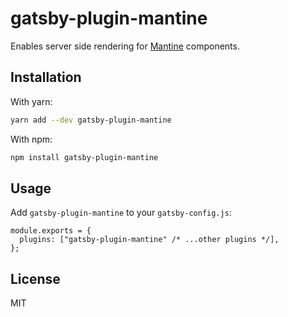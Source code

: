 # gatsby-plugin-mantine

Enables server side rendering for [Mantine](https://mantine.dev/) components.

## Installation

With yarn:

```bash
yarn add --dev gatsby-plugin-mantine
```

With npm:

```bash
npm install gatsby-plugin-mantine
```

## Usage

Add `gatsby-plugin-mantine` to your `gatsby-config.js`:

```tsx
module.exports = {
  plugins: ["gatsby-plugin-mantine" /* ...other plugins */],
};
```

## License

MIT

